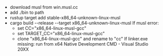 - download musl from win.musl.cc
- add ./bin to path
- rustup target add stable-x86_64-unknown-linux-musl
- cargo build --release --target x86_64-unknown-linux-musl
    If musl error:
    - set CC="x86_64-linux-musl-gcc"
    - set TARGET_CC="x86_64-linux-musl-gcc"
    - clone "x86_64-linux-musl-gcc" and rename to "cc"
    If linker.exe missing:
    run from x64 Native Development CMD - Visual Studio 20XX